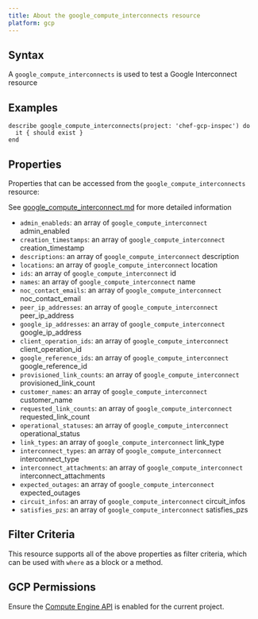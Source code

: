 ```yaml
---
title: About the google_compute_interconnects resource
platform: gcp
---
```


## Syntax
A `google_compute_interconnects` is used to test a Google Interconnect resource

## Examples
```
describe google_compute_interconnects(project: 'chef-gcp-inspec') do
  it { should exist }
end
```

## Properties
Properties that can be accessed from the `google_compute_interconnects` resource:

See [google_compute_interconnect.md](google_compute_interconnect.md) for more detailed information
  * `admin_enableds`: an array of `google_compute_interconnect` admin_enabled
  * `creation_timestamps`: an array of `google_compute_interconnect` creation_timestamp
  * `descriptions`: an array of `google_compute_interconnect` description
  * `locations`: an array of `google_compute_interconnect` location
  * `ids`: an array of `google_compute_interconnect` id
  * `names`: an array of `google_compute_interconnect` name
  * `noc_contact_emails`: an array of `google_compute_interconnect` noc_contact_email
  * `peer_ip_addresses`: an array of `google_compute_interconnect` peer_ip_address
  * `google_ip_addresses`: an array of `google_compute_interconnect` google_ip_address
  * `client_operation_ids`: an array of `google_compute_interconnect` client_operation_id
  * `google_reference_ids`: an array of `google_compute_interconnect` google_reference_id
  * `provisioned_link_counts`: an array of `google_compute_interconnect` provisioned_link_count
  * `customer_names`: an array of `google_compute_interconnect` customer_name
  * `requested_link_counts`: an array of `google_compute_interconnect` requested_link_count
  * `operational_statuses`: an array of `google_compute_interconnect` operational_status
  * `link_types`: an array of `google_compute_interconnect` link_type
  * `interconnect_types`: an array of `google_compute_interconnect` interconnect_type
  * `interconnect_attachments`: an array of `google_compute_interconnect` interconnect_attachments
  * `expected_outages`: an array of `google_compute_interconnect` expected_outages
  * `circuit_infos`: an array of `google_compute_interconnect` circuit_infos
  * `satisfies_pzs`: an array of `google_compute_interconnect` satisfies_pzs

## Filter Criteria
This resource supports all of the above properties as filter criteria, which can be used
with `where` as a block or a method.

## GCP Permissions

Ensure the [Compute Engine API](https://console.cloud.google.com/apis/library/compute.googleapis.com/) is enabled for the current project.
